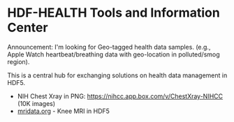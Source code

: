 # HDF-HEALTH Tools and Information Center

Announcement: I'm looking for Geo-tagged health data samples. (e.g., Apple Watch heartbeat/breathing data with geo-location in polluted/smog region).

This is a central hub for exchanging solutions on health data management in HDF5.

* NIH Chest Xray in PNG: https://nihcc.app.box.com/v/ChestXray-NIHCC (10K images)
* [mridata.org](http://mridata.org/list) - Knee MRI in HDF5
